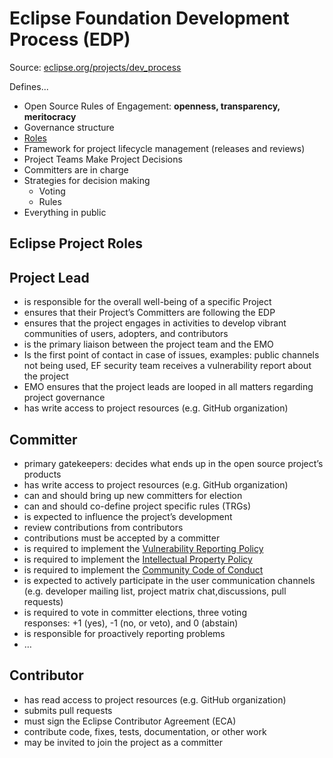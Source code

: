 # Eclipse Foundation Development Process (EDP)

Source: [eclipse.org/projects/dev_process](https://www.eclipse.org/projects/dev_process)

Defines...

- Open Source Rules of Engagement: **openness, transparency, meritocracy**
- Governance structure
- [Roles](#eclipse-project-roles)
- Framework for project lifecycle management (releases and reviews)
- Project Teams Make Project Decisions
- Committers are in charge
- Strategies for decision making
  - Voting
  - Rules
- Everything in public

## Eclipse Project Roles

## Project Lead

- is responsible for the overall well-being of a specific Project
- ensures that their Project’s Committers are following the EDP
- ensures that the project engages in activities to develop vibrant communities of users, adopters, and contributors
- is the primary liaison between the project team and the EMO
- Is the first point of contact in case of issues, examples: public channels not being used, EF security team receives a vulnerability report about the project
- EMO ensures that the project leads are looped in all matters regarding project governance
- has write access to project resources (e.g. GitHub organization)

## Committer

- primary gatekeepers: decides what ends up in the open source project’s products
- has write access to project resources (e.g. GitHub organization)
- can and should bring up new committers for election
- can and should co-define project specific rules (TRGs)
- is expected to influence the project’s development
- review contributions from contributors
- contributions must be accepted by a committer
- is required to implement the [Vulnerability Reporting Policy](https://www.eclipse.org/security/policy)
- is required to implement the [Intellectual Property Policy](https://www.eclipse.org/org/documents/Eclipse_IP_Policy.pdf)
- is required to implement the [Community Code of Conduct](https://www.eclipse.org/org/documents/Community_Code_of_Conduct.php)
- is expected to actively participate in the user communication channels (e.g. developer mailing list, project matrix chat,discussions, pull requests)
- is required to vote in committer elections, three voting responses: +1 (yes), -1 (no, or veto), and 0 (abstain)
- is responsible for proactively reporting problems
- …

## Contributor

- has read access to project resources (e.g. GitHub organization)
- submits pull requests
- must sign the Eclipse Contributor Agreement (ECA)
- contribute code, fixes, tests, documentation, or other work
- may be invited to join the project as a committer

